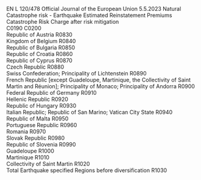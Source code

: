 EN  L 120/478 Official Journal of the European Union 5.5.2023
 Natural Catastrophe risk - Earthquake  Estimated Reinstatement 
Premiums  Catastrophe Risk Charge 
after risk mitigation  
C0190  C0200  
Republic of Austria  R0830  
Kingdom of Belgium  R0840  
Republic of Bulgaria  R0850  
Republic of Croatia  R0860  
Republic of Cyprus  R0870  
Czech Republic  R0880  
Swiss Confederation; Principality of Lichtenstein  R0890  
French Republic [except Guadeloupe, Martinique, the Collectivity of Saint Martin and Réunion]; Principality of 
Monaco; Principality of Andorra  R0900  
Federal Republic of Germany  R0910  
Hellenic Republic  R0920  
Republic of Hungary  R0930  
Italian Republic; Republic of San Marino; Vatican City State  R0940  
Republic of Malta  R0950  
Portuguese Republic  R0960  
Romania  R0970  
Slovak Republic  R0980  
Republic of Slovenia  R0990  
Guadeloupe  R1000  
Martinique  R1010  
Collectivity of Saint Martin  R1020  
Total Earthquake specified Regions before diversification  R1030